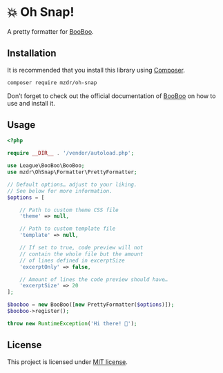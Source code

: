# 💥 Oh Snap!

A pretty formatter for [BooBoo].

## Installation

It is recommended that you install this library using [Composer].

```bash
composer require mzdr/oh-snap
```

Don’t forget to check out the official documentation of [BooBoo] on how to use and install it.

## Usage

```php
<?php

require __DIR__ . '/vendor/autoload.php';

use League\BooBoo\BooBoo;
use mzdr\OhSnap\Formatter\PrettyFormatter;

// Default options… adjust to your liking.
// See below for more information.
$options = [

    // Path to custom theme CSS file
    'theme' => null,

    // Path to custom template file
    'template' => null,

    // If set to true, code preview will not
    // contain the whole file but the amount
    // of lines defined in excerptSize
    'excerptOnly' => false,

    // Amount of lines the code preview should have…
    'excerptSize' => 20
];

$booboo = new BooBoo([new PrettyFormatter($options)]);
$booboo->register();

throw new RuntimeException('Hi there! 👋');
```

## License

This project is licensed under [MIT license].

[BooBoo]: https://github.com/thephpleague/booboo
[Composer]: https://getcomposer.org/doc/00-intro.md
[MIT license]: ./LICENSE

